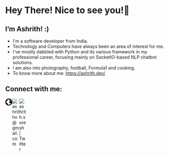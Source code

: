 # Hey There! Nice to see you!👋

## I’m Ashrith! :)

- I'm a software developer from India.
- Technology and Computers have always been an area of interest for me.
- I've mostly dabbled with Python and its various framework in my professional career, focusing mainly on SocketIO-based NLP chatbot solutions.
- I am also into photography, football, Formula1 and cooking. 
- To know more about me: https://ashrith.dev/


## Connect with me:

[<img align="left" alt="ashrith.dev" width="22px" src="https://raw.githubusercontent.com/iconic/open-iconic/master/svg/globe.svg" />][website]
[<img align="left" alt="ashrithx@gmail.com" width="22px" src="https://cdn.jsdelivr.net/npm/simple-icons@3.3.0/icons/gmail.svg" />][mail]
[<img align="left" alt="ashrith.suresh | Twitter" width="22px" src="https://cdn.jsdelivr.net/npm/simple-icons@v3/icons/twitter.svg" />][twitter]


[twitter]: https://twitter.com/ashrith.suresh
[mail]: mailto:ashrithx@gmail.com
[website]: https://ashrith.dev
